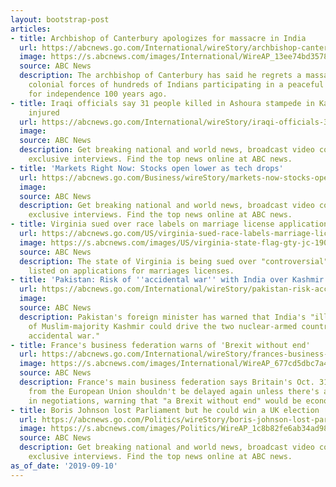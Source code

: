 ```yaml
---
layout: bootstrap-post
articles:
- title: Archbishop of Canterbury apologizes for massacre in India
  url: https://abcnews.go.com/International/wireStory/archbishop-canterbury-apologizes-massacre-india-65509134
  image: https://s.abcnews.com/images/International/WireAP_13ee74bd35784d9f91a229e433a8ddf2_16x9_992.jpg
  source: ABC News
  description: The archbishop of Canterbury has said he regrets a massacre by British
    colonial forces of hundreds of Indians participating in a peaceful demonstration
    for independence 100 years ago.
- title: Iraqi officials say 31 people killed in Ashoura stampede in Karbala, 100
    injured
  url: https://abcnews.go.com/International/wireStory/iraqi-officials-31-people-killed-ashoura-stampede-karbala-65509100
  image: 
  source: ABC News
  description: Get breaking national and world news, broadcast video coverage, and
    exclusive interviews. Find the top news online at ABC news.
- title: 'Markets Right Now: Stocks open lower as tech drops'
  url: https://abcnews.go.com/Business/wireStory/markets-now-stocks-open-lower-tech-drops-65509099
  image: 
  source: ABC News
  description: Get breaking national and world news, broadcast video coverage, and
    exclusive interviews. Find the top news online at ABC news.
- title: Virginia sued over race labels on marriage license applications
  url: https://abcnews.go.com/US/virginia-sued-race-labels-marriage-license-applications/story?id=65483557
  image: https://s.abcnews.com/images/US/virginia-state-flag-gty-jc-190909_hpMain_16x9_992.jpg
  source: ABC News
  description: The state of Virginia is being sued over "controversial" race labels
    listed on applications for marriages licenses.
- title: 'Pakistan: Risk of ''accidental war'' with India over Kashmir'
  url: https://abcnews.go.com/International/wireStory/pakistan-risk-accidental-war-india-kashmir-65508907
  image: 
  source: ABC News
  description: Pakistan's foreign minister has warned that India's "illegal occupation"
    of Muslim-majority Kashmir could drive the two nuclear-armed countries "into an
    accidental war."
- title: France's business federation warns of 'Brexit without end'
  url: https://abcnews.go.com/International/wireStory/frances-business-federation-warns-brexit-end-65508849
  image: https://s.abcnews.com/images/International/WireAP_677cd5dbc7a44939933a120d3aa354e3_16x9_992.jpg
  source: ABC News
  description: France's main business federation says Britain's Oct. 31 departure
    from the European Union shouldn't be delayed again unless there's a major shift
    in negotiations, warning that "a Brexit without end" would be economically damaging
- title: Boris Johnson lost Parliament but he could win a UK election
  url: https://abcnews.go.com/Politics/wireStory/boris-johnson-lost-parliament-win-uk-election-65508243
  image: https://s.abcnews.com/images/Politics/WireAP_1c8b82fe6ab34ad982afbbfe8dea02cd_16x9_992.jpg
  source: ABC News
  description: Get breaking national and world news, broadcast video coverage, and
    exclusive interviews. Find the top news online at ABC news.
as_of_date: '2019-09-10'
---
```


